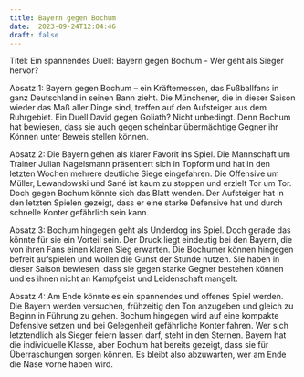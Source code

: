 ```yaml
---
title: Bayern gegen Bochum
date:  2023-09-24T12:04:46
draft: false
---
```


Titel: Ein spannendes Duell: Bayern gegen Bochum - Wer geht als Sieger hervor?

Absatz 1: Bayern gegen Bochum – ein Kräftemessen, das Fußballfans in ganz Deutschland in seinen Bann zieht. Die Münchener, die in dieser Saison wieder das Maß aller Dinge sind, treffen auf den Aufsteiger aus dem Ruhrgebiet. Ein Duell David gegen Goliath? Nicht unbedingt. Denn Bochum hat bewiesen, dass sie auch gegen scheinbar übermächtige Gegner ihr Können unter Beweis stellen können.

Absatz 2: Die Bayern gehen als klarer Favorit ins Spiel. Die Mannschaft um Trainer Julian Nagelsmann präsentiert sich in Topform und hat in den letzten Wochen mehrere deutliche Siege eingefahren. Die Offensive um Müller, Lewandowski und Sané ist kaum zu stoppen und erzielt Tor um Tor. Doch gegen Bochum könnte sich das Blatt wenden. Der Aufsteiger hat in den letzten Spielen gezeigt, dass er eine starke Defensive hat und durch schnelle Konter gefährlich sein kann.

Absatz 3: Bochum hingegen geht als Underdog ins Spiel. Doch gerade das könnte für sie ein Vorteil sein. Der Druck liegt eindeutig bei den Bayern, die von ihren Fans einen klaren Sieg erwarten. Die Bochumer können hingegen befreit aufspielen und wollen die Gunst der Stunde nutzen. Sie haben in dieser Saison bewiesen, dass sie gegen starke Gegner bestehen können und es ihnen nicht an Kampfgeist und Leidenschaft mangelt.

Absatz 4: Am Ende könnte es ein spannendes und offenes Spiel werden. Die Bayern werden versuchen, frühzeitig den Ton anzugeben und gleich zu Beginn in Führung zu gehen. Bochum hingegen wird auf eine kompakte Defensive setzen und bei Gelegenheit gefährliche Konter fahren. Wer sich letztendlich als Sieger feiern lassen darf, steht in den Sternen. Bayern hat die individuelle Klasse, aber Bochum hat bereits gezeigt, dass sie für Überraschungen sorgen können. Es bleibt also abzuwarten, wer am Ende die Nase vorne haben wird.